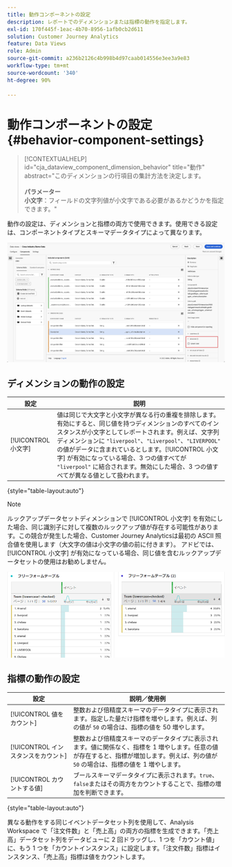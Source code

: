 ```yaml
---
title: 動作コンポーネントの設定
description: レポートでのディメンションまたは指標の動作を指定します。
exl-id: 170f445f-1eac-4b70-8956-1afb0cb2d611
solution: Customer Journey Analytics
feature: Data Views
role: Admin
source-git-commit: a236b2126c4b998b4d97caab014556e3ee3a9e83
workflow-type: tm+mt
source-wordcount: '340'
ht-degree: 90%

---
```


# 動作コンポーネントの設定 {#behavior-component-settings}

<!-- markdownlint-disable MD034 -->

>[!CONTEXTUALHELP]
>id="cja_dataview_component_dimension_behavior"
>title="動作"
>abstract="このディメンションの行項目の集計方法を決定します。<br/><br/>**パラメーター&#x200B;**<br/>**小文字**：フィールドの文字列値が小文字である必要があるかどうかを指定できます。"

<!-- markdownlint-enable MD034 -->


動作の設定は、ディメンションと指標の両方で使用できます。使用できる設定は、コンポーネントタイプとスキーマデータタイプによって異なります。

![動作の設定](../assets/behavior-settings.png)

## ディメンションの動作の設定

| 設定 | 説明 |
| --- | --- |
| [!UICONTROL 小文字] | 値は同じで大文字と小文字が異なる行の重複を排除します。有効にすると、同じ値を持つディメンションのすべてのインスタンスが小文字としてレポートされます。例えば、文字列ディメンションに `"liverpool"`、`"Liverpool"`、`"LIVERPOOL"` の値がデータに含まれているとします。[!UICONTROL 小文字] が有効になっている場合、3 つの値すべてが `"liverpool"` に結合されます。無効にした場合、3 つの値すべてが異なる値として扱われます。 |

{style="table-layout:auto"}

>[!NOTE]
>
>ルックアップデータセットディメンションで [!UICONTROL 小文字] を有効にした場合、同じ識別子に対して複数のルックアップ値が存在する可能性があります。この競合が発生した場合、Customer Journey Analyticsは最初の ASCII 照合値を使用します（大文字の値は小文字の値の前に付きます）。 アドビでは、 [!UICONTROL 小文字] が有効になっている場合、同じ値を含むルックアップデータセットの使用はお勧めしません。

![大文字と小文字を区別するディメンション](../assets/case-sens-workspace.png)

## 指標の動作の設定

| 設定 | 説明／使用例 |
| --- | --- |
| [!UICONTROL 値をカウント] | 整数および倍精度スキーマのデータタイプに表示されます。指定した量だけ指標を増やします。例えば、列の値が `50` の場合は、指標の値を 50 増やします。 |
| [!UICONTROL インスタンスをカウント] | 整数および倍精度スキーマのデータタイプに表示されます。値に関係なく、指標を 1 増やします。任意の値が存在すると、指標が増加します。例えば、列の値が `50` の場合は、指標の値を 1 増やします。 |
| [!UICONTROL カウントする値] | ブールスキーマデータタイプに表示されます。`true`、`false`またはその両方をカウントすることで、指標の増加を判断できます。 |

{style="table-layout:auto"}

異なる動作をする同じイベントデータセット列を使用して、Analysis Workspace で「注文件数」と「売上高」の両方の指標を生成できます。「売上高」データセット列をデータビューに 2 回ドラッグし、1 つを「カウント値」に、もう 1 つを「カウントインスタンス」に設定します。「注文件数」指標はインスタンス、「売上高」指標は値をカウントします。
